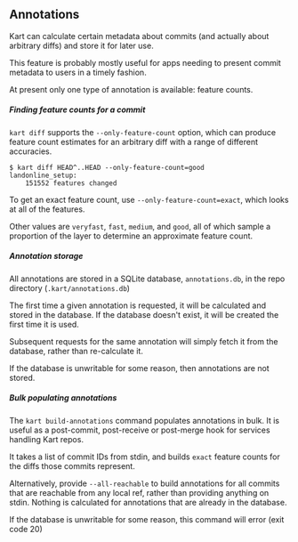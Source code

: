 Annotations
-----------

Kart can calculate certain metadata about commits (and actually about arbitrary diffs) and store it for later use.

This feature is probably mostly useful for apps needing to present commit metadata to users in a timely fashion.

At present only one type of annotation is available: feature counts.

##### Finding feature counts for a commit

`kart diff` supports the `--only-feature-count` option, which can produce feature count estimates for an arbitrary diff with a range of different accuracies.

```
$ kart diff HEAD^..HEAD --only-feature-count=good
landonline_setup:
    151552 features changed
```

To get an exact feature count, use `--only-feature-count=exact`, which looks at all of the features.

Other values are `veryfast`, `fast`, `medium`, and `good`, all of which sample a proportion of the layer to determine an approximate feature count.

##### Annotation storage

All annotations are stored in a SQLite database, `annotations.db`, in the repo directory (`.kart/annotations.db`)

The first time a given annotation is requested, it will be calculated and stored in the database. If the database doesn't exist, it will be created the first time it is used.

Subsequent requests for the same annotation will simply fetch it from the database, rather than re-calculate it.

If the database is unwritable for some reason, then annotations are not stored.

##### Bulk populating annotations

The `kart build-annotations` command populates annotations in bulk. It is useful as a post-commit, post-receive or post-merge hook for services handling Kart repos.

It takes a list of commit IDs from stdin, and builds `exact` feature counts for the diffs those commits represent.

Alternatively, provide `--all-reachable` to build annotations for all commits that are reachable from any local ref, rather than providing anything on stdin. Nothing is calculated for annotations that are already in the database.

If the database is unwritable for some reason, this command will error (exit code 20)

